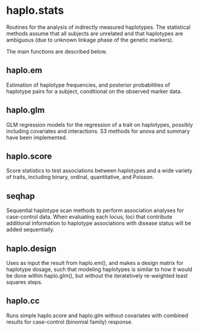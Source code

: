 # haplo.stats
Routines for the analysis of indirectly measured haplotypes. The statistical 
methods assume that all subjects are unrelated and that haplotypes are ambiguous 
(due to unknown linkage phase of the genetic markers).

The main functions are described below.


## haplo.em

Estimation of haplotype frequencies, and posterior probabilities of haplotype 
pairs for a subject, conditional on the observed marker data.

## haplo.glm

GLM regression models for the regression of a trait on haplotypes, 
possibly including covariates and interactions. S3 methods for anova and summary 
have been implemented.

## haplo.score

Score statistics to test associations between haplotypes and a wide 
variety of traits, including binary, ordinal, quantitative, and Poisson.

## seqhap

Sequential haplotype scan methods to perform association analyses
for case-control data.  When evaluating each locus, loci that 
contribute additional information to haplotype associations with 
disease status will be added sequentially.

## haplo.design

Uses as input the result from haplo.em(), and makes a design matrix for haplotype 
dosage, such that modeling haplotypes is similar to how it would be done within haplo.glm(), but without the iteratetively re-weighted least squares steps.

## haplo.cc

Runs simple haplo.score and haplo.glm without covariates with combined results for case-control (binomial family) response.

